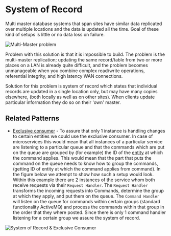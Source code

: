 # System of Record

Multi master database systems that span sites have similar data replicated over multiple locations and the data is updated all the time. Goal of these kind of setups is little or no data loss on failure.

![Multi-Master problem](images/system-of-record-problem.png)

Problem with this solution is that it is impossible to build. The problem is the multi-master replication; updating the same record/table from two or more places on a LAN is already quite difficult, and the problem becomes unmanageable when you combine complex read/write operations, referential integrity, and high latency WAN connections.

Solution for this problem is system of record which states that individual records are updated in a single location only, but may have many copies elsewhere, (both locally as well as on other sites). When clients update particular information they do so on their 'own' master.

## Related Patterns

* [Exclusive consumer](eip/exclusive-consumer.md) - To assure that only 1 instance is handling changes to certain entities we could use the exclusive consumer. In case of microservices this would mean that all instances of a particular service are listening to a particular queue and that the commands which are put on the queue are grouped by (for example) the ID of the [entity](ddd/entities.md) at which the command applies. This would mean that the part that puts the command on the queue needs to know how to group the commands, (getting ID of entity at which the command applies from command). In the figure below we attempt to show how such a setup would look. Within this example there are 2 instances of the service whom both receive requests via their `Request Handler`. The `Request Handler` transforms the incoming requests into Commands, determine the group at which they apply, and put them on the queue. The `Command Handler` will listen on the queue for commands within certain groups (standard functionality ActiveMQ) and process the commands within that group in the order that they where posted. Since there is only 1 command handler listening for a certain group we assure the system of record.

![System of Record & Exclusive Consumer](images/system-of-record-and-exclusive-consumer.png)
